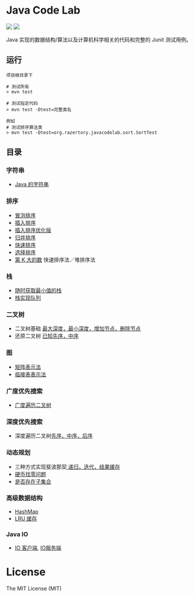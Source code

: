 # Java Code Lab
![](https://img.shields.io/badge/maven-3.5.x-green.svg) ![](https://img.shields.io/badge/junit-4.11-green.svg)

Java 实现的数据结构/算法以及计算机科学相关的代码和完整的 Junit 测试用例。

## 运行

```shell
项目根目录下

# 测试所有
> mvn test 

# 测试指定代码
> mvn test -Dtest=完整类名

例如
# 测试排序算法类
> mvn test -Dtest=org.razertory.javacodelab.sort.SortTest
```

## 目录

### 字符串
* [Java 的字符串](./src/main/java/org/razertory/javacodelab/string/StringEqual.java)

### 排序
* [冒泡排序](./src/main/java/org/razertory/javacodelab/sort/BubbleSort.java)
* [插入排序](./src/main/java/org/razertory/javacodelab/sort/InsertSort.java)
* [插入排序优化版](./src/main/java/org/razertory/javacodelab/sort/InsertOptimizeSort.java)
* [归并排序](./src/main/java/org/razertory/javacodelab/sort/MergeSort.java)
* [快速排序](./src/main/java/org/razertory/javacodelab/sort/QuickSort.java)
* [选择排序](./src/main/java/org/razertory/javacodelab/sort/SelectionSort.java)
* [第 K 大的数](./src/main/java/org/razertory/javacodelab/sort/KthBigest.java) 快速排序法／堆排序法

### 栈
* [随时获取最小值的栈](./src/main/java/org/razertory/javacodelab/stack/StackWithMin.java)
* [栈实现队列](./src/main/java/org/razertory/javacodelab/stack/MyQueue.java)

### 二叉树
* 二叉树基础 [最大深度，最小深度，增加节点，删除节点](./src/main/java/org/razertory/javacodelab/tree/Tree.java) 
* 还原二叉树 [已知先序，中序](./src/main/java/org/razertory/javacodelab/tree/RebuildTree.java)

### 图
* [矩阵表示法](./src/main/java/org/razertory/javacodelab/graph/matrix)
* [临接表表示法](./src/main/java/org/razertory/javacodelab/graph/adjacency)

### 广度优先搜索
* [广度遍历二叉树](./src/main/java/org/razertory/javacodelab/bfs/Tree.java)

### 深度优先搜索
* 深度遍历二叉树[先序，中序，后序](./src/main/java/org/razertory/javacodelab/dfs/Tree.java)

### 动态规划
* 三种方式实现斐波那契[ 递归，迭代，结果缓存](./src/main/java/org/razertory/javacodelab/dp/Fibonacci.java)
* [硬币找零问题](./src/main/java/org/razertory/javacodelab/dp/Coin.java)
* [是否存在子集合](./src/main/java/org/razertory/javacodelab/dp/SubsetSum.java)

### 高级数据结构
* [HashMap](./src/main/java/org/razertory/javacodelab/mycollections/MyHashMap.java)
* [LRU 缓存](./src/main/java/org/razertory/javacodelab/advanced/LRUCache.java)

### Java IO
* [IO 客户端](./src/main/java/org/razertory/javacodelab/io/IOClient.java), [IO服务端](./src/main/java/org/razertory/javacodelab/io/IOServer.java)

# License
The MIT License (MIT)
